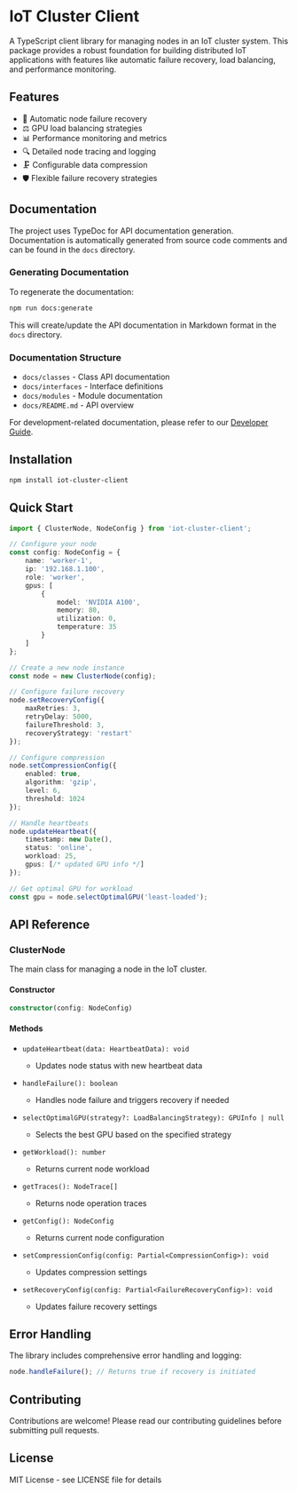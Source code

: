 # IoT Cluster Client

A TypeScript client library for managing nodes in an IoT cluster system. This package provides a robust foundation for building distributed IoT applications with features like automatic failure recovery, load balancing, and performance monitoring.

## Features

- 🔄 Automatic node failure recovery
- ⚖️ GPU load balancing strategies
- 📊 Performance monitoring and metrics
- 🔍 Detailed node tracing and logging
- 🗜️ Configurable data compression
- 🛡️ Flexible failure recovery strategies

## Documentation

The project uses TypeDoc for API documentation generation. Documentation is automatically generated from source code comments and can be found in the `docs` directory.

### Generating Documentation

To regenerate the documentation:

```bash
npm run docs:generate
```

This will create/update the API documentation in Markdown format in the `docs` directory.

### Documentation Structure

- `docs/classes` - Class API documentation
- `docs/interfaces` - Interface definitions
- `docs/modules` - Module documentation
- `docs/README.md` - API overview

For development-related documentation, please refer to our [Developer Guide](docs/DEVELOPER.md).

## Installation

```bash
npm install iot-cluster-client
```

## Quick Start

```typescript
import { ClusterNode, NodeConfig } from 'iot-cluster-client';

// Configure your node
const config: NodeConfig = {
    name: 'worker-1',
    ip: '192.168.1.100',
    role: 'worker',
    gpus: [
        {
            model: 'NVIDIA A100',
            memory: 80,
            utilization: 0,
            temperature: 35
        }
    ]
};

// Create a new node instance
const node = new ClusterNode(config);

// Configure failure recovery 
node.setRecoveryConfig({
    maxRetries: 3,
    retryDelay: 5000,
    failureThreshold: 3,
    recoveryStrategy: 'restart'
});

// Configure compression
node.setCompressionConfig({
    enabled: true,
    algorithm: 'gzip',
    level: 6,
    threshold: 1024
});

// Handle heartbeats
node.updateHeartbeat({
    timestamp: new Date(),
    status: 'online',
    workload: 25,
    gpus: [/* updated GPU info */]
});

// Get optimal GPU for workload
const gpu = node.selectOptimalGPU('least-loaded');
```

## API Reference

### ClusterNode

The main class for managing a node in the IoT cluster.

#### Constructor

```typescript
constructor(config: NodeConfig)
```

#### Methods

- `updateHeartbeat(data: HeartbeatData): void`
  - Updates node status with new heartbeat data

- `handleFailure(): boolean`
  - Handles node failure and triggers recovery if needed

- `selectOptimalGPU(strategy?: LoadBalancingStrategy): GPUInfo | null`
  - Selects the best GPU based on the specified strategy

- `getWorkload(): number`
  - Returns current node workload

- `getTraces(): NodeTrace[]`
  - Returns node operation traces

- `getConfig(): NodeConfig`
  - Returns current node configuration

- `setCompressionConfig(config: Partial<CompressionConfig>): void`
  - Updates compression settings

- `setRecoveryConfig(config: Partial<FailureRecoveryConfig>): void`
  - Updates failure recovery settings

## Error Handling

The library includes comprehensive error handling and logging:

```typescript
node.handleFailure(); // Returns true if recovery is initiated
```

## Contributing

Contributions are welcome! Please read our contributing guidelines before submitting pull requests.

## License

MIT License - see LICENSE file for details
